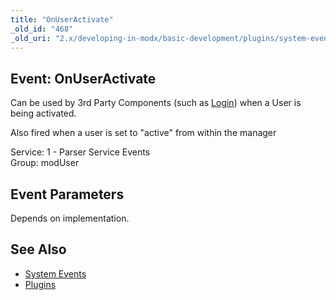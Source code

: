 ```yaml
---
title: "OnUserActivate"
_old_id: "468"
_old_uri: "2.x/developing-in-modx/basic-development/plugins/system-events/onuseractivate"
---
```


Event: OnUserActivate
---------------------

Can be used by 3rd Party Components (such as [Login](/extras/revo/login "Login")) when a User is being activated.

Also fired when a user is set to "active" from within the manager

Service: 1 - Parser Service Events   
 Group: modUser

Event Parameters
----------------

Depends on implementation.

See Also
--------

- [System Events](/revolution/2.x/developing-in-modx/basic-development/plugins/system-events "System Events")
- [Plugins](/revolution/2.x/developing-in-modx/basic-development/plugins "Plugins")